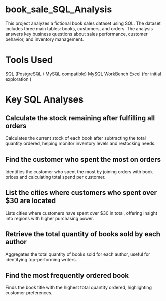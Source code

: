 # book_sale_SQL_Analysis
This project analyzes a fictional book sales dataset using SQL. The dataset includes three main tables: books, customers, and orders. The analysis answers key business questions about sales performance, customer behavior, and inventory management.

# Tools Used
 SQL (PostgreSQL / MySQL compatible)
 MySQL WorkBench
 Excel (for initial exploration )
 

# Key SQL Analyses

## Calculate the stock remaining after fulfilling all orders
   Calculates the current stock of each book after subtracting the total quantity ordered,
   helping monitor inventory levels and restocking needs.
     
## Find the customer who spent the most on orders
   Identifies the customer who spent the most by joining orders with book prices and calculating total spend per customer.
 
## List the cities where customers who spent over $30 are located
   Lists cities where customers have spent over $30 in total, offering insight into regions with higher purchasing power.
   
## Retrieve the total quantity of books sold by each author
   Aggregates the total quantity of books sold for each author, useful for identifying top-performing writers.

## Find the most frequently ordered book
   Finds the book title with the highest total quantity ordered, highlighting customer preferences. 



